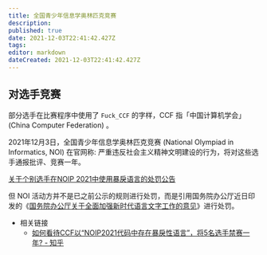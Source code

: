 ```yaml
---
title: 全国青少年信息学奥林匹克竞赛
description: 
published: true
date: 2021-12-03T22:41:42.427Z
tags:
editor: markdown
dateCreated: 2021-12-03T22:41:42.427Z
---
```


## 对选手竞赛

部分选手在比赛程序中使用了 `Fuck_CCF` 的字样，CCF 指「中国计算机学会」(China Computer Federation) 。

2021年12月3日，全国青少年信息学奥林匹克竞赛 (National Olympiad in Informatics, NOI) 在官网称: 严重违反社会主义精神文明建设的行为，将对这些选手通报批评、竞赛一年。

[关于个别选手在NOIP 2021中使用暴戾语言的处罚公告](https://web.archive.org/web/20211203121629/https://www.noi.cn/xw/2021-12-03/750909.shtml)

但 NOI 活动方并不是已之前公示的规则进行处罚，而是引用国务院办公厅近日印发的《[国务院办公厅关于全面加强新时代语言文字工作的意见](/rule/国务院办公厅关于全面加强新时代语言文字工作的意见.md)》进行处罚。

+ 相关链接
    + [如何看待CCF以“NOIP2021代码中存在暴戾性语言”，将5名选手禁赛一年? - 知乎](https://web.archive.org/web/20211203121510/https://www.zhihu.com/question/503464471)
